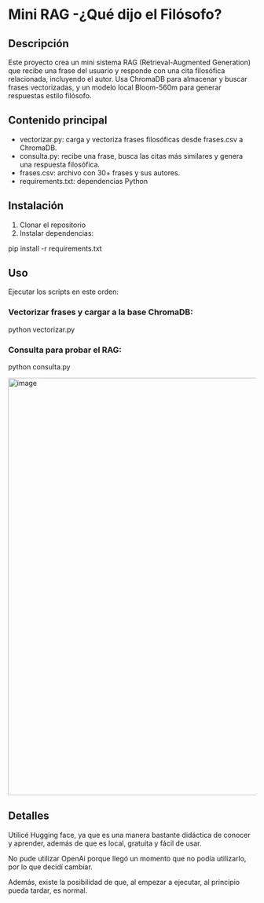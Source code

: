 # Mini RAG -¿Qué dijo el Filósofo?

## Descripción

Este proyecto crea un mini sistema RAG (Retrieval-Augmented Generation) que recibe una frase del usuario y responde con una cita filosófica relacionada, incluyendo el autor. Usa ChromaDB para almacenar y buscar frases vectorizadas, y un modelo local Bloom-560m para generar respuestas estilo filósofo.

## Contenido principal

- vectorizar.py: carga y vectoriza frases filosóficas desde frases.csv a ChromaDB.  
- consulta.py: recibe una frase, busca las citas más similares y genera una respuesta filosófica.  
- frases.csv: archivo con 30+ frases y sus autores.  
- requirements.txt: dependencias Python

## Instalación

1. Clonar el repositorio  
2. Instalar dependencias:

pip install -r requirements.txt

## Uso

Ejecutar los scripts en este orden:

### Vectorizar frases y cargar a la base ChromaDB:

python vectorizar.py

### Consulta para probar el RAG:

python consulta.py

<img width="1917" height="850" alt="image" src="https://github.com/user-attachments/assets/f66112d0-7f3e-4562-866e-9757771bc3ff" />


## Detalles

Utilicé Hugging face, ya que es una manera bastante didáctica de conocer y aprender, además de que es local, gratuita y fácil de usar.

No pude utilizar OpenAi porque llegó un momento que no podía utilizarlo, por lo que decidí cambiar.

Además, existe la posibilidad de que, al empezar a ejecutar, al principio pueda tardar, es normal.
